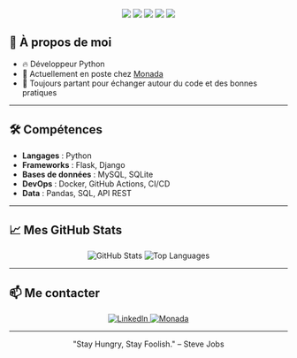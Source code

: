 <p align="center">
  <img src="https://img.shields.io/badge/Python-3776AB?style=for-the-badge&logo=python&logoColor=white"/>
  <img src="https://img.shields.io/badge/MySQL-005C84?style=for-the-badge&logo=mysql&logoColor=white"/>
  <img src="https://img.shields.io/badge/Django-092E20?style=for-the-badge&logo=django&logoColor=white"/>
  <img src="https://img.shields.io/badge/REST%20API-000000?style=for-the-badge&logo=api&logoColor=white"/>
  <img src="https://img.shields.io/badge/Docker-2496ED?style=for-the-badge&logo=docker&logoColor=white"/>
</p>

## 🚀 À propos de moi

- 🔥 Développeur Python 
- 🏢 Actuellement en poste chez [Monada](https://www.monada.tech/)
- 💬 Toujours partant pour échanger autour du code et des bonnes pratiques
---

## 🛠️ Compétences

- **Langages** : Python
- **Frameworks** : Flask, Django
- **Bases de données** : MySQL, SQLite
- **DevOps** : Docker, GitHub Actions, CI/CD
- **Data** : Pandas, SQL, API REST

---

## 📈 Mes GitHub Stats

<p align="center">
  <img src="https://github-readme-stats.vercel.app/api?username=Laysi88&show_icons=true&theme=radical" alt="GitHub Stats" />
  <img src="https://github-readme-stats.vercel.app/api/top-langs/?username=Laysi88&layout=compact&theme=radical" alt="Top Languages" />
</p>

---

## 📫 Me contacter

<p align="center">
  <a href="https://www.linkedin.com/in/lienardarnaud/">
    <img src="https://img.shields.io/badge/LinkedIn-0A66C2?style=for-the-badge&logo=linkedin&logoColor=white" alt="LinkedIn"/>
  </a>
  <a href="https://groupe-monada.com/">
    <img src="https://img.shields.io/badge/Monada-000000?style=for-the-badge&logo=briefcase&logoColor=white" alt="Monada"/>
  </a>
</p>

---

<p align="center">
  "Stay Hungry, Stay Foolish." – Steve Jobs
</p>
